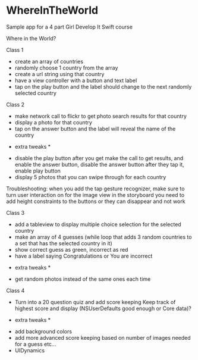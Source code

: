 # WhereInTheWorld

Sample app for a 4 part Girl Develop It Swift course

Where in the World?

Class 1
- create an array of countries
- randomly choose 1 country from the array
- create a url string using that country 
- have a view controller with a button and text label
- tap on the play button and the label should change to the next randomly selected country

Class 2
- make network call to flickr to get photo search results for that country
- display a photo for that country
- tap on the answer button and the label will reveal the name of the country
* extra tweaks *
- disable the play button after you get make the call to get results, and enable the answer button, disable the answer button after they tap it, enable play button
- display 5 photos that you can swipe through for each country

Troubleshooting:
when you add the tap gesture recognizer, make sure to turn user interaction on for the image view in the storyboard
you need to add height constraints to the buttons or they can disappear and not work

Class 3
- add a tableview to display multiple choice selection for the selected country
- make an array of 4 guesses (while loop that adds 3 random countries to a set that has the selected country in it)
- show correct guess as green, incorrect as red
- have a label saying Congratulations or You are incorrect
* extra tweaks *
- get random photos instead of the same ones each time

Class 4
- Turn into a 20 question quiz and add score keeping 
Keep track of highest score and display  (NSUserDefaults good enough or Core data)?
* extra tweaks * 
- add background colors
- add more advanced score keeping based on number of images needed for a guess etc...
- UIDynamics
